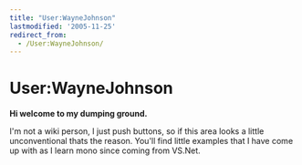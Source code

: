 ```yaml
---
title: "User:WayneJohnson"
lastmodified: '2005-11-25'
redirect_from:
  - /User:WayneJohnson/
---
```


User:WayneJohnson
=================

**Hi welcome to my dumping ground.**

I'm not a wiki person, I just push buttons, so if this area looks a little unconventional thats the reason. You'll find little examples that I have come up with as I learn mono since coming from VS.Net.

